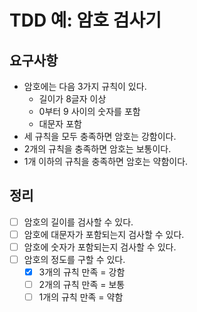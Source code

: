 # TDD 예: 암호 검사기

## 요구사항

- 암호에는 다음 3가지 규칙이 있다.
    - 길이가 8글자 이상
    - 0부터 9 사이의 숫자를 포함
    - 대문자 포함
- 세 규칙을 모두 충족하면 암호는 강함이다.
- 2개의 규칙을 충족하면 암호는 보통이다.
- 1개 이하의 규칙을 충족하면 암호는 약함이다.

## 정리

- [ ] 암호의 길이를 검사할 수 있다.
- [ ] 암호에 대문자가 포함되는지 검사할 수 있다.
- [ ] 암호에 숫자가 포함되는지 검사할 수 있다.
- [ ] 암호의 정도를 구할 수 있다.
    - [X] 3개의 규칙 만족 = 강함
    - [ ] 2개의 규칙 만족 = 보통
    - [ ] 1개의 규칙 만족 = 약함
